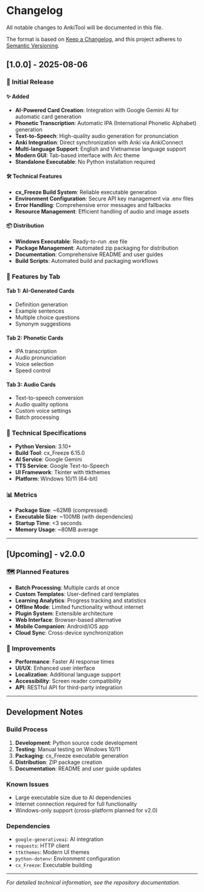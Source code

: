 # Changelog

All notable changes to AnkiTool will be documented in this file.

The format is based on [Keep a Changelog](https://keepachangelog.com/en/1.0.0/),
and this project adheres to [Semantic Versioning](https://semver.org/spec/v2.0.0.html).

## [1.0.0] - 2025-08-06

### 🎉 Initial Release

#### ✨ Added
- **AI-Powered Card Creation**: Integration with Google Gemini AI for automatic card generation
- **Phonetic Transcription**: Automatic IPA (International Phonetic Alphabet) generation
- **Text-to-Speech**: High-quality audio generation for pronunciation
- **Anki Integration**: Direct synchronization with Anki via AnkiConnect
- **Multi-language Support**: English and Vietnamese language support
- **Modern GUI**: Tab-based interface with Arc theme
- **Standalone Executable**: No Python installation required

#### 🛠️ Technical Features
- **cx_Freeze Build System**: Reliable executable generation
- **Environment Configuration**: Secure API key management via .env files
- **Error Handling**: Comprehensive error messages and fallbacks
- **Resource Management**: Efficient handling of audio and image assets

#### 📦 Distribution
- **Windows Executable**: Ready-to-run .exe file
- **Package Management**: Automated zip packaging for distribution
- **Documentation**: Comprehensive README and user guides
- **Build Scripts**: Automated build and packaging workflows

### 🎯 Features by Tab

#### Tab 1: AI-Generated Cards
- Definition generation
- Example sentences
- Multiple choice questions
- Synonym suggestions

#### Tab 2: Phonetic Cards  
- IPA transcription
- Audio pronunciation
- Voice selection
- Speed control

#### Tab 3: Audio Cards
- Text-to-speech conversion
- Audio quality options
- Custom voice settings
- Batch processing

### 🔧 Technical Specifications
- **Python Version**: 3.10+
- **Build Tool**: cx_Freeze 6.15.0
- **AI Service**: Google Gemini
- **TTS Service**: Google Text-to-Speech
- **UI Framework**: Tkinter with ttkthemes
- **Platform**: Windows 10/11 (64-bit)

### 📊 Metrics
- **Package Size**: ~62MB (compressed)
- **Executable Size**: ~100MB (with dependencies)
- **Startup Time**: <3 seconds
- **Memory Usage**: ~80MB average

---

## [Upcoming] - v2.0.0

### 🗺️ Planned Features
- **Batch Processing**: Multiple cards at once
- **Custom Templates**: User-defined card templates  
- **Learning Analytics**: Progress tracking and statistics
- **Offline Mode**: Limited functionality without internet
- **Plugin System**: Extensible architecture
- **Web Interface**: Browser-based alternative
- **Mobile Companion**: Android/iOS app
- **Cloud Sync**: Cross-device synchronization

### 🔄 Improvements
- **Performance**: Faster AI response times
- **UI/UX**: Enhanced user interface
- **Localization**: Additional language support
- **Accessibility**: Screen reader compatibility
- **API**: RESTful API for third-party integration

---

## Development Notes

### Build Process
1. **Development**: Python source code development
2. **Testing**: Manual testing on Windows 10/11
3. **Packaging**: cx_Freeze executable generation
4. **Distribution**: ZIP package creation
5. **Documentation**: README and user guide updates

### Known Issues
- Large executable size due to AI dependencies
- Internet connection required for full functionality
- Windows-only support (cross-platform planned for v2.0)

### Dependencies
- `google-generativeai`: AI integration
- `requests`: HTTP client
- `ttkthemes`: Modern UI themes  
- `python-dotenv`: Environment configuration
- `cx_Freeze`: Executable building

---

*For detailed technical information, see the repository documentation.*
